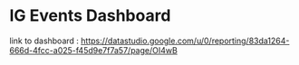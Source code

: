 # IG Events Dashboard

link to dashboard : https://datastudio.google.com/u/0/reporting/83da1264-666d-4fcc-a025-f45d9e7f7a57/page/OI4wB
